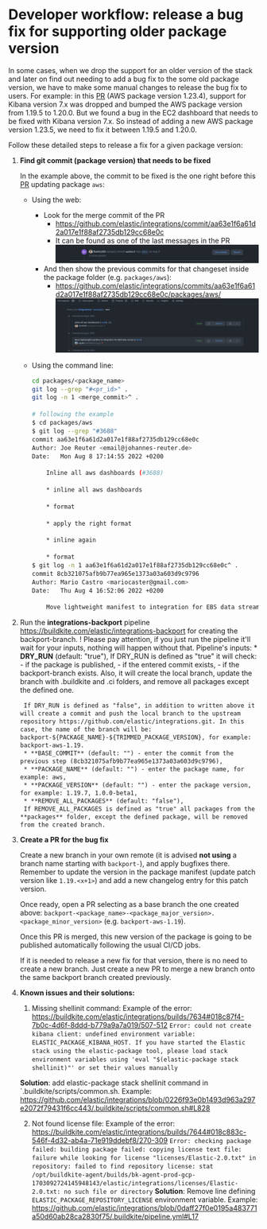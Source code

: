 # Developer workflow: release a bug fix for supporting older package version

In some cases, when we drop the support for an older version of the stack and later on find
out needing to add a bug fix to the some old package version, we have to make some manual changes
to release the bug fix to users. For example: in this [PR](https://github.com/elastic/integrations/pull/3688)
(AWS package version 1.23.4), support for Kibana version 7.x was dropped
and bumped the AWS package version from 1.19.5 to 1.20.0. But we found
a bug in the EC2 dashboard that needs to be fixed with Kibana version 7.x. So instead of
adding a new AWS package version 1.23.5, we need to fix it between 1.19.5 and 1.20.0.

Follow these detailed steps to release a fix for a given package version:

1. **Find git commit (package version) that needs to be fixed**

   In the example above, the commit to be fixed is the one right before this
   [PR](https://github.com/elastic/integrations/pull/3688) updating package `aws`:
    - Using the web:
        - Look for the merge commit of the PR
            - https://github.com/elastic/integrations/commit/aa63e1f6a61d2a017e1f88af2735db129cc68e0c
            - It can be found as one of the last messages in the PR
              ![merged commit](./images/merge_commit_message.png)
        - And then show the previous commits for that changeset inside the package folder (e.g. `packages/aws`):
            - https://github.com/elastic/integrations/commits/aa63e1f6a61d2a017e1f88af2735db129cc68e0c/packages/aws/
              ![commits from package](./images/browse_package_commits.png)
    - Using the command line:

      ```bash
      cd packages/<package_name>
      git log --grep "#<pr_id>" .
      git log -n 1 <merge_commit>^ .

      # following the example
      $ cd packages/aws
      $ git log --grep "#3688"
      commit aa63e1f6a61d2a017e1f88af2735db129cc68e0c
      Author: Joe Reuter <email@johannes-reuter.de>
      Date:   Mon Aug 8 17:14:55 2022 +0200

          Inline all aws dashboards (#3688)

          * inline all aws dashboards

          * format

          * apply the right format

          * inline again

          * format
      $ git log -n 1 aa63e1f6a61d2a017e1f88af2735db129cc68e0c^ .
      commit 8cb321075afb9b77ea965e1373a03a603d9c9796
      Author: Mario Castro <mariocaster@gmail.com>
      Date:   Thu Aug 4 16:52:06 2022 +0200

          Move lightweight manifest to integration for EBS data stream (#3856)
      ```

2. Run the **integrations-backport** pipeline https://buildkite.com/elastic/integrations-backport for creating the backport-branch.
    ! Please pay attention, if you just run the pipeline it'll wait for your inputs, nothing will happen without that.
    Pipeline's inputs:
        * **DRY_RUN** (default: "true"),
        If DRY_RUN is defined as "true" it will check:
            - if the package is published,
            - if the entered commit exists,
            - if the backport-branch exists.
        Also, it will create the local branch, update the branch with .buildkite and .ci folders, and remove all packages except the defined one.

        If DRY_RUN is defined as "false", in addition to written above it will create a commit and push the local branch to the upstream repository https://github.com/elastic/integrations.git. In this case, the name of the branch will be: backport-${PACKAGE_NAME}-${TRIMMED_PACKAGE_VERSION}, for example: backport-aws-1.19.
        * **BASE_COMMIT** (default: "") - enter the commit from the previous step (8cb321075afb9b77ea965e1373a03a603d9c9796),
        * **PACKAGE_NAME** (default: "") - enter the package name, for example: aws,
        * **PACKAGE_VERSION** (default: "") - enter the package version, for example: 1.19.7, 1.0.0-beta1,
        * **REMOVE_ALL_PACKAGES** (default: "false"),
        If REMOVE_ALL_PACKAGES is defined as "true" all packages from the **packages** folder, except the defined package, will be removed from the created branch.


3. **Create a PR for the bug fix**

   Create a new branch in your own remote (it is advised **not using** a branch name starting with `backport-`), and apply bugfixes there.
   Remember to update the version in the package manifest (update patch version like `1.19.<x+1>`) and add a new changelog entry for this patch version.

   Once ready, open a PR selecting as a base branch the one created above: `backport-<package_name>-<package_major_version>.<package_minor_version>` (e.g. `backport-aws-1.19`).

   Once this PR is merged, this new version of the package is going to be published automatically following the usual CI/CD jobs.

   If it is needed to release a new fix for that version, there is no need to create a new branch. Just create a new PR to merge a
   new branch onto the same backport branch created previously.

4. **Known issues and their solutions:**

    1. Missing shellinit command:
    Example of the error: https://buildkite.com/elastic/integrations/builds/7634#018c87f4-7b0c-4d6f-8ddd-b779a9a7a019/507-512
`Error: could not create kibana client: undefined environment variable: ELASTIC_PACKAGE_KIBANA_HOST. If you have started the Elastic stack using the elastic-package tool, please load stack environment variables using 'eval "$(elastic-package stack shellinit)"' or set their values manually`

    **Solution**: add elastic-package stack shellinit command in `.buildkite/scripts/common.sh.
    Example: https://github.com/elastic/integrations/blob/0226f93e0b1493d963a297e2072f79431f6cc443/.buildkite/scripts/common.sh#L828

    2. Not found license file:
    Example of the error: https://buildkite.com/elastic/integrations/builds/7644#018c883c-546f-4d32-ab4a-71e919ddebf8/270-309
`Error: checking package failed: building package failed: copying license text file: failure while looking for license "licenses/Elastic-2.0.txt" in repository: failed to find repository license: stat /opt/buildkite-agent/builds/bk-agent-prod-gcp-1703092724145948143/elastic/integrations/licenses/Elastic-2.0.txt: no such file or directory`
    **Solution**:
    Remove line defining `ELASTIC_PACKAGE_REPOSITORY_LICENSE` environment variable.
    Example: https://github.com/elastic/integrations/blob/0daff27f0e0195a483771a50d60ab28ca2830f75/.buildkite/pipeline.yml#L17
